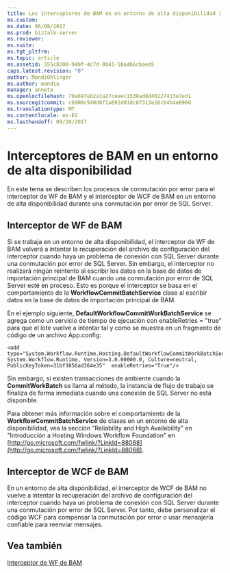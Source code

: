 ```yaml
---
title: Los interceptores de BAM en un entorno de alta disponibilidad | Documentos de Microsoft
ms.custom: 
ms.date: 06/08/2017
ms.prod: biztalk-server
ms.reviewer: 
ms.suite: 
ms.tgt_pltfrm: 
ms.topic: article
ms.assetid: 555c8200-949f-4c7d-8041-5ba4b6cbaed5
caps.latest.revision: "8"
author: MandiOhlinger
ms.author: mandia
manager: anneta
ms.openlocfilehash: 79a697eb2a1a27ceeec1538ad8d46127413e7ed1
ms.sourcegitcommit: cb908c540d8f1a692d01dc8f313e16cb4b4e696d
ms.translationtype: MT
ms.contentlocale: es-ES
ms.lasthandoff: 09/20/2017
---
```

# <a name="bam-interceptors-in-a-high-availability-environment"></a>Interceptores de BAM en un entorno de alta disponibilidad
En este tema se describen los procesos de conmutación por error para el interceptor de WF de BAM y el interceptor de WCF de BAM en un entorno de alta disponibilidad durante una conmutación por error de SQL Server.  
  
## <a name="bam-wf-interceptor"></a>Interceptor de WF de BAM  
 Si se trabaja en un entorno de alta disponibilidad, el interceptor de WF de BAM volverá a intentar la recuperación del archivo de configuración del interceptor cuando haya un problema de conexión con SQL Server durante una conmutación por error de SQL Server. Sin embargo, el interceptor no realizará ningún reintento al escribir los datos en la base de datos de importación principal de BAM cuando una conmutación por error de SQL Server esté en proceso. Esto es porque el interceptor se basa en el comportamiento de la **WorkflowCommitBatchService** clase al escribir datos en la base de datos de importación principal de BAM.  
  
 En el ejemplo siguiente, **DefaultWorkflowCommitWorkBatchService** se agrega como un servicio de tiempo de ejecución con enableRetries = "true" para que el lote vuelve a intentar tal y como se muestra en un fragmento de código de un archivo App.config:  
  
```  
<add type="System.Workflow.Runtime.Hosting.DefaultWorkflowCommitWorkBatchService, System.Workflow.Runtime, Version=3.0.00000.0, Culture=neutral, PublicKeyToken=31bf3856ad364e35"  enableRetries="True"/>  
```  
  
 Sin embargo, si existen transacciones de ambiente cuando la **CommitWorkBatch** se llama al método, la instancia de flujo de trabajo se finaliza de forma inmediata cuando una conexión de SQL Server no está disponible.  
  
 Para obtener más información sobre el comportamiento de la **WorkflowCommitBatchService** de clases en un entorno de alta disponibilidad, vea la sección "Reliability and High Availability" en "Introducción a Hosting Windows Workflow Foundation" en [http://go.microsoft.com/fwlink/?LinkId=88068](http://go.microsoft.com/fwlink/?LinkId=88068).  
  
## <a name="bam-wcf-interceptor"></a>Interceptor de WCF de BAM  
 En un entorno de alta disponibilidad, el interceptor de WCF de BAM no vuelve a intentar la recuperación del archivo de configuración del interceptor cuando haya un problema de conexión con SQL Server durante una conmutación por error de SQL Server. Por tanto, debe personalizar el código WCF para compensar la conmutación por error o usar mensajería confiable para reenviar mensajes.  
  
## <a name="see-also"></a>Vea también  
 [Interceptor de WF de BAM](../core/bam-wf-interceptor.md)
